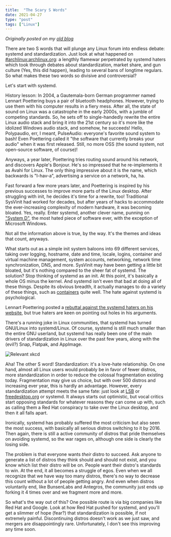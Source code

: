```yaml
---
title:  "The Scary S Words"
date: 2021-04-27
type: "post"
tags: ["Linux"]
---
```



*Originally posted on my [old blog](https://github.com/Ta180m/blog/blob/main/_posts/2021-04-27-scary-s-words.md)*


There are two S words that will plunge any Linux forum into endless debate: systemd and standardization. Just look at what happened on [#archlinux:archlinux.org](https://matrix.to/#/!SEgsRQLScqPxYtucHl:archlinux.org): a lengthly flamewar perpetrated by systemd haters which took through debates about standardization, market share, and gun culture (Yes, this did happen), leading to several bans of longtime regulars. So what makes these two words so divisive and controversial?

Let's start with systemd.

History lesson: In 2004, a Gautemala-born German programmer named Lennart Poettering buys a pair of bluetooth headphones. However, trying to use them with his computer results in a fiery mess. After all, the state of sound on Linux was a catastrophe in the early 2000s, with a jumble of competing standards. So, he sets off to single-handedly rewrite the entire Linux audio stack and bring it into the 21st century so it's more like the idolized Windows audio stack, and somehow, he succeeds! Hello, Polypaudio, err, I meant, PulseAudio: everyone's favorite sound system to bash! Even Poettering called it "the software that currently breaks your audio" when it was first released. Still, no more OSS (the sound system, not open-source software, of course)!

Anyways, a year later, Poettering tries routing sound around his network, and discovers Apple's Bonjour. He's so impressed that he re-implements it as Avahi for Linux. The only thing impressive about it is the name, which backwards is "I-hav-a", advertising a service on a network, ha, ha.

Fast forward a few more years later, and Poettering is inspired by his previous successes to improve more parts of the Linux desktop. After struggling with init, he decides it's time for a rewrite, too! Traditional SysVinit had worked for decades, but after years of hacks to accommodate the ever-increasing complexity of modern hardware, it was becoming bloated. Yes, really. Enter systemd, another clever name, punning on ["System D"](https://en.wikipedia.org/wiki/System_D), the most hated piece of software ever, with the exception of Microsoft Windows.

Not all the information above is true, by the way. It's the themes and ideas that count, anyways.

What starts out as a simple init system baloons into 69 different services, taking over logging, hostname, date and time, locale, logins, container and virtual machine management, system accounts, networking, network time synchronization, DNS, and more. SysVinit may have been getting a little bit bloated, but it's nothing compared to the sheer fat of systemd. The solution? Stop thinking of systemd as an init. At this point, it's basically a whole OS minus the kernel. And systemd isn't even that bad at doing all of these things. Despite its obvious breadth, it actually manages to do a variety of these things, such as [containers](/posts/worst-init-system-best-tool) quite well. The hate against systemd is psychological.

Lennart Poettering posted a [rebuttal against the systemd haters on his website](https://web.archive.org/web/20190310201738/http://0pointer.de/blog/projects/the-biggest-myths.html), but true haters are keen on pointing out holes in his arguments.

There's a running joke in Linux communities, that systemd has turned GNU/Linux into systemd/Linux. Of course, systemd is still much smaller than the entire GNU userland, but systemd has really been one of the main drivers of standardization in Linux over the past few years, along with the (evil?) Snap, Flatpak, and AppImage.

![Relevant xkcd](https://imgs.xkcd.com/comics/standards.png)

Aha! The other S word! Standardization: it's a love-hate relationship. On one hand, almost all Linux users would probably be in favor of fewer distros, more standardization in order to reduce the colossal fragmentation existing today. Fragmentation may give us choice, but with over 500 distros and increasing ever year, this is hardly an advantage. However, every standardization attempt meets the same fate: just look at [LSB](https://en.wikipedia.org/wiki/Linux_Standard_Base) or [freedesktop.org](https://en.wikipedia.org/wiki/Freedesktop.org) or systemd. It always starts out optimistic, but vocal critics start opposing standards for whatever reasons they can come up with, such as calling them a Red Hat conspiracy to take over the Linux desktop, and then it all falls apart.

Ironically, systemd has probably suffered the most criticism but also seen the most success, with basically all serious distros switching to it by 2016. Then again, there is still a active community of distros that pride themselves on avoiding systemd, so the war rages on, although one side is clearly the losing side.

The problem is that everyone wants *their* distro to succeed. Ask anyone to generate a list of distros they think should and should not exist, and you know which list their distro will be on. People want their distro's standards to win. At the end, it all becomes a struggle of egos. Even when we all recognize that we have way too many distros, there's no way to decrease this count without a lot of people getting angry. And even when distros voluntarily end, like BunsenLabs and Antegros, the community just ends up forking it 4 times over and we fragment more and more.

So what's the way out of this? One possible route is via big companies like Red Hat and Google. Look at how Red Hat pushed for systemd, and you'll get a slimmer of hope (fear?) that standardization is possible, if not extremely painful. Discontinuing distros doesn't work as we just saw, and mergers are disappointingly rare. Unfortunately, I don't see this improving any time soon.

